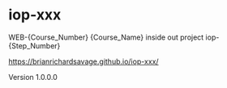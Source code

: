 # iop-xxx
WEB-{Course_Number} {Course_Name} inside out project iop-{Step_Number}

https://brianrichardsavage.github.io/iop-xxx/


Version 1.0.0.0
